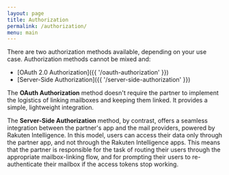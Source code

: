 ```yaml
---
layout: page
title: Authorization
permalink: /authorization/
menu: main
---
```


There are two authorization methods available, depending on your use case. Authorization methods cannot be mixed and:

- [OAuth 2.0 Authorization]({{ '/oauth-authorization' }})
- [Server-Side Authorization]({{ '/server-side-authorization' }})

The **OAuth Authorization** method doesn't require the partner to implement the logistics of linking mailboxes and keeping them linked. It provides a simple, lightweight integration.

The **Server-Side Authorization** method, by contrast, offers a seamless integration between the partner's app and the mail providers, powered by Rakuten Intelligence. In this model, users can access their data only through the partner app, and not through the Rakuten Intelligence apps. This means that the partner is responsible for the task of routing their users through the appropriate mailbox-linking flow, and for prompting their users to re-authenticate their mailbox if the access tokens stop working.
